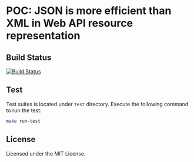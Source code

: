 POC: JSON is more efficient than XML in Web API resource representation
=======================================================================

## Build Status

[![Build Status](https://travis-ci.org/muhammadghazali/ghanoz-json.png?branch=development)](https://travis-ci.org/muhammadghazali/ghanoz-json)

## Test

Test suites is located under `test` directory. Execute the following command to
run the test:

```sh
make run-test
```

## License

Licensed under the MIT License.